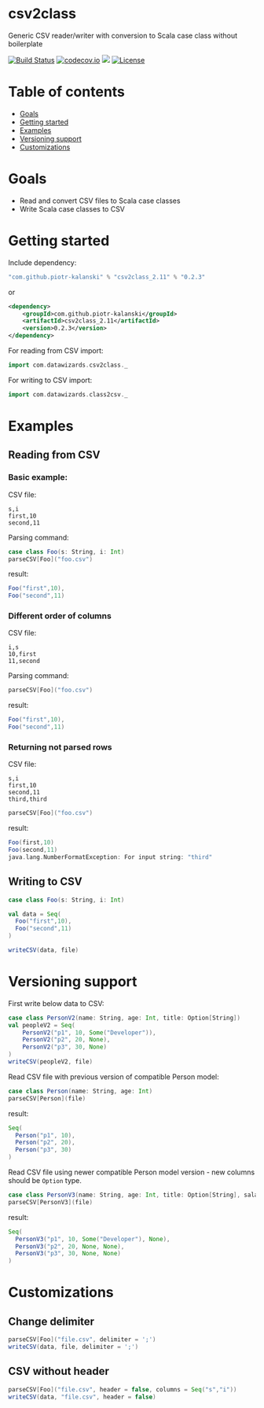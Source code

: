 # csv2class
Generic CSV reader/writer with conversion to Scala case class without boilerplate

[![Build Status](https://api.travis-ci.org/piotr-kalanski/csv2class.png?branch=development)](https://api.travis-ci.org/piotr-kalanski/csv2class.png?branch=development)
[![codecov.io](http://codecov.io/github/piotr-kalanski/csv2class/coverage.svg?branch=development)](http://codecov.io/github/piotr-kalanski/csv2class/coverage.svg?branch=development)
[<img src="https://img.shields.io/maven-central/v/com.github.piotr-kalanski/csv2class_2.11.svg?label=latest%20release"/>](http://search.maven.org/#search%7Cga%7C1%7Ca%3A%22csv2class_2.11%22)
[![License](http://img.shields.io/:license-Apache%202-red.svg)](http://www.apache.org/licenses/LICENSE-2.0.txt)

# Table of contents

- [Goals](#goals)
- [Getting started](#getting-started)
- [Examples](#examples)
- [Versioning support](#versioning-support)
- [Customizations](#customizations)

# Goals

- Read and convert CSV files to Scala case classes
- Write Scala case classes to CSV

# Getting started

Include dependency:

```scala
"com.github.piotr-kalanski" % "csv2class_2.11" % "0.2.3"
```

or

```xml
<dependency>
    <groupId>com.github.piotr-kalanski</groupId>
    <artifactId>csv2class_2.11</artifactId>
    <version>0.2.3</version>
</dependency>
```

For reading from CSV import:
```scala
import com.datawizards.csv2class._
```

For writing to CSV import:
```scala
import com.datawizards.class2csv._
```

# Examples

## Reading from CSV

### Basic example:

CSV file:
```
s,i
first,10
second,11
```

Parsing command:
```scala
case class Foo(s: String, i: Int)
parseCSV[Foo]("foo.csv")
```

result:
```scala
Foo("first",10),
Foo("second",11)
```

### Different order of columns

CSV file:
```csv
i,s
10,first
11,second
```

Parsing command:
```scala
parseCSV[Foo]("foo.csv")
```

result:
```scala
Foo("first",10),
Foo("second",11)
```

### Returning not parsed rows

CSV file:
```
s,i
first,10
second,11
third,third
```

```scala
parseCSV[Foo]("foo.csv")
```

result:
```scala
Foo(first,10)
Foo(second,11)
java.lang.NumberFormatException: For input string: "third"
```

## Writing to CSV

```scala
case class Foo(s: String, i: Int)

val data = Seq(
  Foo("first",10),
  Foo("second",11)
)

writeCSV(data, file)
```

# Versioning support

First write below data to CSV:

```scala
case class PersonV2(name: String, age: Int, title: Option[String])
val peopleV2 = Seq(
    PersonV2("p1", 10, Some("Developer")),
    PersonV2("p2", 20, None),
    PersonV2("p3", 30, None)
)
writeCSV(peopleV2, file)
```

Read CSV file with previous version of compatible Person model:
```scala
case class Person(name: String, age: Int)
parseCSV[Person](file)
```

result:
```scala
Seq(
  Person("p1", 10),
  Person("p2", 20),
  Person("p3", 30)
)
```

Read CSV file using newer compatible Person model version - new columns should be `Option` type.

```scala
case class PersonV3(name: String, age: Int, title: Option[String], salary: Option[Long])
parseCSV[PersonV3](file)
```

result:
```scala
Seq(
  PersonV3("p1", 10, Some("Developer"), None),
  PersonV3("p2", 20, None, None),
  PersonV3("p3", 30, None, None)
)
```


# Customizations

## Change delimiter

```scala
parseCSV[Foo]("file.csv", delimiter = ';')
writeCSV(data, file, delimiter = ';')
```

## CSV without header

```scala
parseCSV[Foo]("file.csv", header = false, columns = Seq("s","i"))
writeCSV(data, "file.csv", header = false)
```
